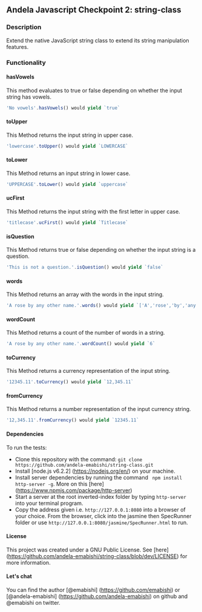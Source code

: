## Andela Javascript Checkpoint 2: string-class

### Description
Extend the native JavaScript string class to extend its string manipulation features.

### Functionality
#### hasVowels
This method evaluates to true or false depending on whether the input string has vowels.

```javaScript
'No vowels'.hasVowels() would yield `true`
```

#### toUpper
This Method returns the input string in upper case.
```javaScript
'lowercase'.toUpper() would yield `LOWERCASE`
```

#### toLower
This Method returns an input string in lower case.

```javaScript
'UPPERCASE'.toLower() would yield `uppercase`
```

#### ucFirst
This Method returns the input string with the first letter in upper case.

```javaScript
'titlecase'.ucFirst() would yield `Titlecase`
```

#### isQuestion
This Method returns true or false depending on whether the input string is a question.

```javaScript
'This is not a question.'.isQuestion() would yield `false`
```

#### words
This Method returns an array with the words in the input string.
```javaScript
'A rose by any other name.'.words() would yield `['A','rose','by','any','other','name']`
```

#### wordCount
This Method returns a count of the number of words in a string.
```javaScript
'A rose by any other name.'.wordCount() would yield `6`
```

#### toCurrency
This Method returns a currency representation of the input string.
```javaScript
'12345.11'.toCurrency() would yield `12,345.11`
```

#### fromCurrency
This Method returns a number representation of the input currency string.
```javaScript
'12,345.11'.fromCurrency() would yield `12345.11`
```


#### Dependencies
To run the tests:
* Clone this repository with the command: `git clone https://github.com/andela-emabishi/string-class.git`
* Install [node.js v6.2.2] (https://nodejs.org/en/) on your machine.
* Install server dependencies by running the command ` npm install http-server -g`. More on this [here] (https://www.npmjs.com/package/http-server)
* Start a server at the root inverted-index folder by typing `http-server` into your terminal program.
* Copy the address given i.e. `http://127.0.0.1:8080` into a browser of your choice. From the browser, click into the jasmine then SpecRunner folder or use `http://127.0.0.1:8080/jasmine/SpecRunner.html` to run.

#### License
This project was created under a GNU Public License. See [here] (https://github.com/andela-emabishi/string-class/blob/dev/LICENSE) for more information.

#### Let's chat
You can find the author [@emabishi] (https://github.com/emabishi) or [@andela-emabishi] (https://github.com/andela-emabishi) on github and @emabishi on twitter.

